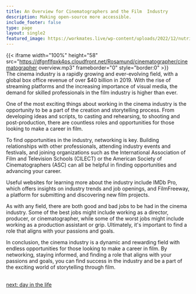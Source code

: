 ```yaml
---
title: An Overview for Cinematographers and the Film  Industry
description: Making open-source more accessible.
include_footer: false
type: page
layout: single2
featured_image: https://workmates.live/wp-content/uploads/2022/12/nutritionist-5-scaled.jpg
---
```


{{< iframe width="100%" height="58" src="https://dfgnflfqxk4ps.cloudfront.net/Rosamund/cinematographer/cinematographer overview.mp3" frameborder="0" style="border:0" >}}<br>
The cinema industry is a rapidly growing and ever-evolving field, with a global box office revenue of over $40 billion in 2019. With the rise of streaming platforms and the increasing importance of visual media, the demand for skilled professionals in the film industry is higher than ever.

One of the most exciting things about working in the cinema industry is the opportunity to be a part of the creation and storytelling process. From developing ideas and scripts, to casting and rehearsing, to shooting and post-production, there are countless roles and opportunities for those looking to make a career in film.

To find opportunities in the industry, networking is key. Building relationships with other professionals, attending industry events and festivals, and joining organizations such as the International Association of Film and Television Schools (CILECT) or the American Society of Cinematographers (ASC) can all be helpful in finding opportunities and advancing your career.

Useful websites for learning more about the industry include IMDb Pro, which offers insights on industry trends and job openings, and FilmFreeway, a platform for submitting and discovering new film projects.

As with any field, there are both good and bad jobs to be had in the cinema industry. Some of the best jobs might include working as a director, producer, or cinematographer, while some of the worst jobs might include working as a production assistant or grip. Ultimately, it's important to find a role that aligns with your passions and goals.

In conclusion, the cinema industry is a dynamic and rewarding field with endless opportunities for those looking to make a career in film. By networking, staying informed, and finding a role that aligns with your passions and goals, you can find success in the industry and be a part of the exciting world of storytelling through film.

<br>
<a href="https://insights.workdojos.com/cinematographer/day-in-the-life">next: day in the life</a>
</p>
